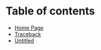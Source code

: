 # Table of contents

* [Home Page](README.md)
* [Traceback](traceback-writeup.md)
* [Untitled](untitled-1.md)


